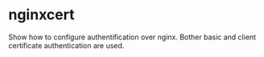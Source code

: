 # nginxcert
Show how to configure authentification over nginx.
Bother basic and client certificate authentication are used.

